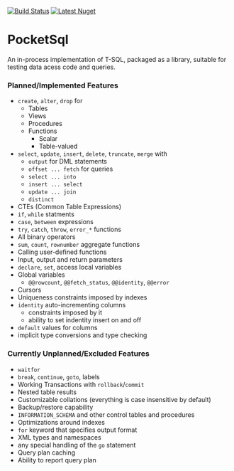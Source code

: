 [![Build Status](https://travis-ci.org/rkoeninger/PocketSql.svg?branch=master)](https://travis-ci.org/rkoeninger/PocketSql)
[![Latest Nuget](https://img.shields.io/nuget/v/PocketSql.svg)](https://www.nuget.org/packages/PocketSql)

# PocketSql

An in-process implementation of T-SQL, packaged as a library, suitable for testing data acess code and queries.

### Planned/Implemented Features

  * `create`, `alter`, `drop` for
    * Tables
	* Views
	* Procedures
	* Functions
	  * Scalar
	  * Table-valued
  * `select`, `update`, `insert`, `delete`, `truncate`, `merge` with
    * `output` for DML statements
	* `offset ... fetch` for queries
	* `select ... into`
	* `insert ... select`
	* `update ... join`
	* `distinct`
  * CTEs (Common Table Expressions)
  * `if`, `while` statments
  * `case`, `between` expressions
  * `try`, `catch`, `throw`, `error_*` functions
  * All binary operators
  * `sum`, `count`, `rownumber` aggregate functions
  * Calling user-defined functions
  * Input, output and return parameters
  * `declare`, `set`, access local variables
  * Global variables
    * `@@rowcount`, `@@fetch_status`, `@@identity`, `@@error`
  * Cursors
  * Uniqueness constraints imposed by indexes
  * `identity` auto-incrementing columns
    * constraints imposed by it
	* ability to set indentity insert on and off
  * `default` values for columns
  * implicit type conversions and type checking

### Currently Unplanned/Excluded Features

  * `waitfor`
  * `break`, `continue`, `goto`, labels
  * Working Transactions with `rollback`/`commit`
  * Nested table results
  * Customizable collations (everything is case insensitive by default)
  * Backup/restore capability
  * `INFORMATION_SCHEMA` and other control tables and procedures
  * Optimizations around indexes
  * `for` keyword that specifies output format
  * XML types and namespaces
  * any special handling of the `go` statement
  * Query plan caching
  * Ability to report query plan
